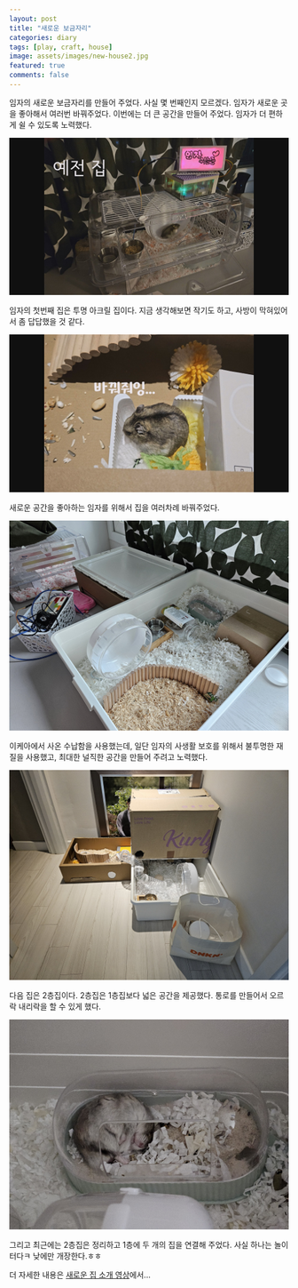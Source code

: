 ```yaml
---
layout: post
title: "새로운 보금자리"
categories: diary
tags: [play, craft, house]
image: assets/images/new-house2.jpg
featured: true
comments: false
---
```


임자의 새로운 보금자리를 만들어 주었다. 사실 몇 번째인지 모르겠다. 임자가 새로운 곳을 좋아해서 여러번 바꿔주었다. 이번에는 더 큰 공간을 만들어 주었다. 임자가 더 편하게 쉴 수 있도록 노력했다.

![예전집 사진](../assets/images/new-house3.jpg)

임자의 첫번째 집은 투명 아크릴 집이다. 지금 생각해보면 작기도 하고, 사방이 막혀있어서 좀 답답했을 것 같다.

![임자사진](../assets/images/new-house1.jpg)

새로운 공간을 좋아하는 임자를 위해서 집을 여러차례 바꿔주었다. 

![예전집과 비교](../assets/images/new-house5.jpg)

이케아에서 사온 수납함을 사용했는데, 일단 임자의 사생활 보호를 위해서 불투명한 재질을 사용했고, 최대한 널직한 공간을 만들어 주려고 노력했다.

![2층집](../assets/images/new-house6.jpg)

다음 집은 2층집이다. 2층집은 1층집보다 넓은 공간을 제공했다. 통로를 만들어서 오르락 내리락을 할 수 있게 했다.

![편안한 임자사진](../assets/images/new-house4.jpg)

그리고 최근에는 2층집은 정리하고 1층에 두 개의 집을 연결해 주었다. 사실 하나는 놀이터다ㅋ 낮에만 개장한다.ㅎㅎ

더 자세한 내용은 [새로운 집 소개 영상](https://youtu.be/tUcgJb6uygQ)에서...

